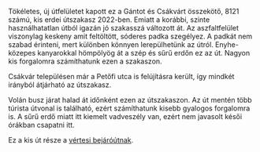Tökéletes, új útfelületet kapott ez a Gántot és Csákvárt összekötő, 8121 számú, kis erdei útszakasz 2022-ben. Emiatt a korábbi, szinte használhatatlan útból igazán jó szakasszá változott át. Az aszfaltfelület viszonylag keskeny amit feltöltött, sóderes padka szegélyez. A padkát nem szabad érinteni, mert különben könnyen lerepülhetünk az útról. Enyhe-közepes kanyarokkal hömpölyög át a szép és sűrű erdőn ez az út. Nagyon kis forgalomra számíthatunk ezen a szakaszon.

Csákvár településen már a Petőfi utca is felújításra került, így mindkét irányból átjárható az útszakasz.

Volán busz járat halad át időnként ezen az útszakaszon. Az út mentén több túrista útvonal is található, ezért számíthatunk kisebb gyalogos forgalomra is. A sűrű erdő miatt itt kiemelt vadveszély van, ezért nem javasolt késői órákban csapatni itt.

Ez a kis út része a [vértesi bejáróútnak](#Vertes).

